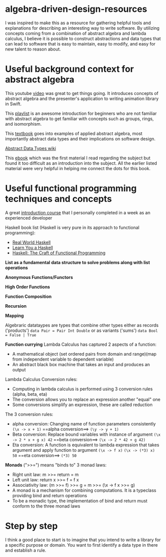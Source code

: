 # algebra-driven-design-resources

I was inspired to make this as a resource for gathering helpful tools and explanations for describing an interesting way to write software. By utilizing concepts coming from a combination of abstract algebra and lambda calculus, I believe it is possible to construct abstractions and data types that can lead to software that is easy to maintain, easy to modify, and easy for new talent to reason about. 

# Useful background context for abstract algebra

This youtube [video](https://youtu.be/xAFawAKjLfA) was great to get things going. It introduces concepts of abstract algebra and the presenter's application to writing animation library in Swift.

This [playlist](https://www.youtube.com/playlist?list=PLi01XoE8jYoi3SgnnGorR_XOW3IcK-TP6) is an awesome introduction for beginners who are not familiar with abstract algebra to get familiar with concepts such as groups, rings, and isomorphism.

This [textbook](https://www.amazon.com/Applied-Abstract-Algebra-Undergraduate-Mathematics-ebook-dp-B000YIYN9C/dp/B000YIYN9C/ref=mt_other?_encoding=UTF8&me=&qid=1609381590) goes into examples of applied abstract algebra, most importantly abstract data types and their implications on software design.

[Abstract Data Types wiki](https://en.wikipedia.org/wiki/Algebraic_data_type)

This [ebook](https://algebradriven.design/) which was the first material I read regarding the subject but found it too difficult as an introduction into the subject. All the earlier listed material were very helpful in helping me connect the dots for this book.

# Useful functional programming techniques and concepts

A great [introduction course](https://www.futurelearn.com/courses/functional-programming-haskell) that I personally completed in a week as an experienced developer

Haskell book list (Haskell is very pure in its approach to functional programming):
* [Real World Haskell](http://book.realworldhaskell.org/)
* [Learn You a Haskell](http://learnyouahaskell.com/chapters)
* [Haskell: The Craft of Functional Programming](http://www.haskellcraft.com/craft3e/Home.html)

**List as a fundamental data structure to solve problems along with list operations**

**Anonymous Functions/Functors**

**High Order Functions**

**Function Composition**

**Recursion**

**Mapping**

Algebraric datataypes are types that combine other types either as records ('products') `data Pair = Pair Int Double`
or as variants ('sums') `data Bool = False | True`

**Function currying**
Lambda Calculus has captured 2 aspects of a function:
* A mathematical object (set ordered pairs from domain and range)(map from independent variable to dependent variable)
* An abstract black box machine that takes an input and produces an output

Lambda Calculus Conversion rules:
* Computing in lambda calculus is performed using 3 conversion rules (alpha, beta, eta)
* The conversion allows you to replace an expression another "equal" one
* Some conversions simplify an expression, these are called reduction

The 3 conversion rules:
* alpha conversion: Changing name of function parameters consistently `(\x -> x + 1)` ==alpha conversion==> `(\y -> y + 1)`
* Beta conversion: Replace bound variables with instance of argument `(\x -> 2 * x + g x) 42` ==beta conversion==> `(\x -> 2 * 42 + g 42)`
* Eta conversion: A function is equivalent to lambda expression that takes argument and apply function to argument
  `(\x -> f x)`
  `(\x -> (*3) x) 50` ==eta conversion==> `(*3) 50`
  
**Monads**
(">>=") means "binds to"
3 monad laws:
* Right unit law: m >>= return = m
* Left unit law: return x >>= f = f x
* Associativity law: (m >>= f) >>= g = m >>= (\x -> f x >>= g)
* A monad is a mechanism for combining computations. It is a typeclass providing bind and return operations
* To be a monadic type, the implementation of bind and return must conform to the three monad laws

# Step by step

I think a good place to start is to imagine that you intend to write a library for a specific purpose or domain. You want to first identify a data type in there and establish a rule.
